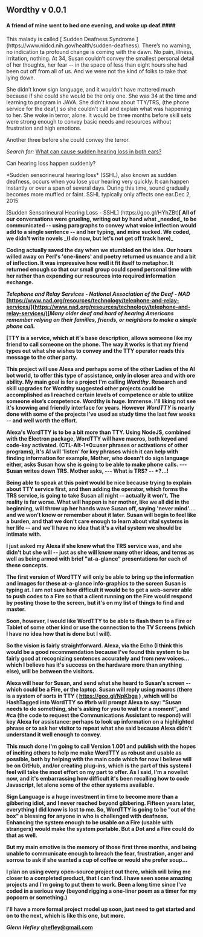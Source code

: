 ## Wordthy v 0.0.1

 
#### A friend of mine went to bed one evening, and woke up deaf.####
 
 <p>This malady is called [ Sudden Deafness Syndrome ](https://www.nidcd.nih.gov/health/sudden-deafness). There’s no warning,  no indication ta profound change is coming with the dawn. No pain, illness, irritation, nothing. At 34, Susan couldn’t convey the smallest personal detail of her thoughts, her fear -- in  the space of less than eight hours she  had been cut off from all of us. And we were not the kind of folks to take that lying down. </p>
<p>She didn’t know sign language, and it wouldn’t have mattered much because if she could she would be the only one. She was 34 at the time and learning to program in JAVA. She didn't know about TTY/TRS, (the phone service for the deaf,) so she couldn't call and explain what was happening to her. She woke in terror, alone. It would be three months before skill sets were strong enough  to convey basic needs and resources without frustration and high emotions.  </p>
<p>Another three before she could convey the terror.</p>
 
*Search for:* [What can cause sudden hearing loss in both ears?](https://goo.gl/x5vwaa) 
<p>Can hearing loss happen suddenly?</p>
<p>*Sudden sensorineural hearing loss* (SSHL), also known as sudden deafness, occurs when you lose your hearing very quickly. It can happen instantly or over a span of several days. During this time, sound gradually becomes more muffled or faint. SSHL typically only affects one ear.Dec 2, 2015</p>
[Sudden Sensorineural Hearing Loss - SSHL] (https://goo.gl/HYhZBt)<B /><B />[
<B />All of our conversations were grueling, writing out by hand what _needed_ to be communicated -- using paragraphs to convey what voice inflection would add to a single sentence -- and her typing, and mine sucked. We coded, we didn't write novels _(I do now, but let's not get off track here)_ <B /><B />

Coding actually saved the day when we stumbled on the idea. Our hours willed away on Perl's 'one-liners' and poetry returned  us  nuance and a bit of inflection. It was impressive how well it fit itself to metaphor. It returned enough so that our small group could spend personal time with her rather than expending our resources into required information exchange.<B /><B />
 
*Telephone and Relay Services - National Association of the Deaf - NAD*<B />
[https://www.nad.org/resources/technology/telephone-and-relay-services/](https://www.nad.org/resources/technology/telephone-and-relay-services/)<B />[_Many older deaf and hard of hearing Americans remember relying on their families, friends, or neighbors to make a simple phone call._ <B /><B />
 
<B />[TTY is a service, which at it's base description, allows someone like my friend to call someone on the phone. The way it works is that my friend types out what she wishes to convey and the TTY operator reads this message to the other party. <B /><B />
 
This project will use Alexa and perhaps some of the other Ladies of the AI bot world, to offer this type of assistance, only in closer area and with ore ability. My main goal is for a project I'm calling  _Wordthy_. Research and skill upgrades for Wordthy suggested other projects could be accomplished as I reached certain levels of competence or able to utilize someone else’s competence. Wordthy is huge. Immense. I'll liking not see it's knowing and friendly interface for years. However _WordTTY_ is nearly done with some of the projects I’ve used as study time the last few weeks -- and well worth the effort. <B /><B />
 
Alexa's WordTTY is to be a bit more than TTY. Using NodeJS, combined with the Electron package, WordTTY will have macros, both keyed and code-key activated. (CTL-Alt-1*0=user phrases or activations of other programs), it's AI will 'listen' for key phrases which it can help with finding information for example, Mother, who doesn't do sign language either, asks Susan how she is going to be able to make phone calls.<B />
--- Susan writes down TRS. Mother asks,<B />
---  What is TRS?<B />
-- *?...! </sigh> <B /><B />
 
Being able to speak at this point would be nice because trying to explain about TTY service first, and then adding the operator, which forms the TRS service, is going to take Susan all night -- actually it won't. The reality is far worse. What will happen is her mother, like we all did in the beginning, will throw up her hands wave  Susan off, saying 'never mind'.... and we won't know or remember about it later. Susan will begin to feel like a burden, and that we don't care enough to learn about vital systems in her life --  and we'll have no idea that it's a vital system we should be intimate with. <B /><B />
 
I just asked my Alexa if she knew what the TRS service was, and she didn't but she will -- just as she will know many other ideas,  and terms as well as being armed with brief "at-a-glance" presentations for each of these concepts.<B /><B />
 
The first version of WordTTY will only be able to bring up the information and images for these at-a-glance info-graphics to the screen Susan is typing at. I am not sure how difficult it would be to get a web-server able to push codes to a Fire so that a client running on the Fire would respond by posting those to the screen, but it's on my list of things to find and master.<B /><B />
 
Soon, however, I would like WordTTY to be able to flash them to a Fire or Tablet of some other kind or use the connection to the TV Screens (which I have no idea how that is done but I will). <B /><B />
 
So the vision is fairly straightforward. Alexa, via the Echo (I think this would be a good recommendation because I've found this system to be fairly good at recognizing sentences accurately and from new voices... which I believe has it's success on the hardware more than anything else), will be between the visitors.<B /><B />
 
Alexa will hear for Susan, and send what she heard to Susan's screen -- which could be a Fire, or the laptop. Susan will reply using macros (there is a system of sorts in TTY ( https://goo.gl/NpKbga ) ,which will be HashTagged into WordTTY so #brb will prompt  Alexa to say: "Susan needs to do something, she's asking for you to wait for a moment", and #ca (the code to request the Communications Assistant to respond) will key Alexa for assistance: perhaps to look up information on a highlighted phrase or to ask her visitor to repeat what she said because Alexa didn't understand it well enough to convey. <B /><B />
 
This much done I'm going to call Version 1.001 and publish with the hopes of inciting others to help me make WordTTY as robust and usable as possible, both by helping with the main code which for now I believe will be on GitHub, and/or creating plug-ins, which is the part of this system I feel will take the most effort on my part to offer.  As I said, I'm a novelist now, and it's embarrassing how difficult it's been recalling how to code Javascript, let alone some of the other systems available.<B /><B />
 
Sign Language is a huge investment in time to become more than a gibbering idiot, and I never reached beyond gibbering. Fifteen years later, everything I did know is lost to me. So, WordTTY is going to be "out of the box" a blessing for anyone in who is challenged with deafness. Enhancing the system enough to be usable on a Fire (usable with strangers) would make the system portable. But a Dot and a Fire could do that as well.<B /><B />
 
But my main emotive is the memory of those first three months, and being unable to communicate enough to breach the fear, frustration, anger and sorrow to ask if she wanted a cup of coffee or would she prefer soup...<B /><B />
 
I plan on using every open-source project out there, which will bring me closer to a completed product, that I can find. I have seen some amazing projects and I'm going to put them to work. Been a long time since I've coded in a serious way (beyond rigging a one-liner poem as a  timer for my popcorn or something.)<B /><B />
 
I'll have a more formal project model up soon, just need to get started and on to the next, which is like this one, but more. <B /><B />

<B /><B /><B /><B />

*Glenn Hefley*<B /><B />
[ghefley@gmail.com](mailto:ghefley@gmail.com)
